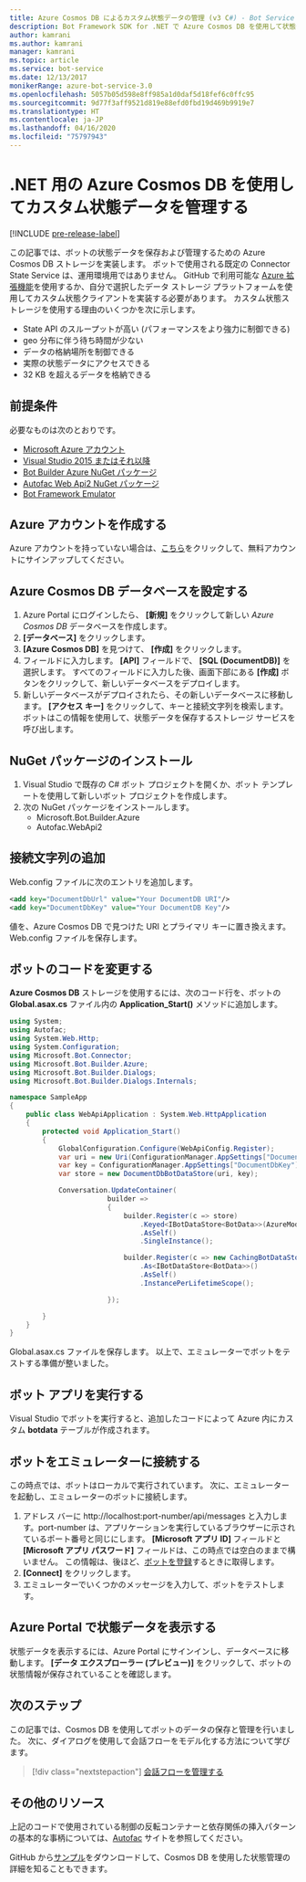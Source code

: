 ```yaml
---
title: Azure Cosmos DB によるカスタム状態データの管理 (v3 C#) - Bot Service
description: Bot Framework SDK for .NET で Azure Cosmos DB を使用して状態データを保存および取得する方法を説明します
author: kamrani
ms.author: kamrani
manager: kamrani
ms.topic: article
ms.service: bot-service
ms.date: 12/13/2017
monikerRange: azure-bot-service-3.0
ms.openlocfilehash: 5057b05d598e8ff985a1d0daf5d18fef6c0ffc95
ms.sourcegitcommit: 9d77f3aff9521d819e88efd0fbd19d469b9919e7
ms.translationtype: HT
ms.contentlocale: ja-JP
ms.lasthandoff: 04/16/2020
ms.locfileid: "75797943"
---
```

# <a name="manage-custom-state-data-with-azure-cosmos-db-for-net"></a>.NET 用の Azure Cosmos DB を使用してカスタム状態データを管理する

[!INCLUDE [pre-release-label](../includes/pre-release-label-v3.md)]

この記事では、ボットの状態データを保存および管理するための Azure Cosmos DB ストレージを実装します。 ボットで使用される既定の Connector State Service は、運用環境用ではありません。 GitHub で利用可能な [Azure 拡張機能](https://github.com/Microsoft/BotBuilder-Azure)を使用するか、自分で選択したデータ ストレージ プラットフォームを使用してカスタム状態クライアントを実装する必要があります。 カスタム状態ストレージを使用する理由のいくつかを次に示します。
 - State API のスループットが高い (パフォーマンスをより強力に制御できる)
 - geo 分布に伴う待ち時間が少ない
 - データの格納場所を制御できる
 - 実際の状態データにアクセスできる
 - 32 KB を超えるデータを格納できる
 
## <a name="prerequisites"></a>前提条件
必要なものは次のとおりです。
 - [Microsoft Azure アカウント](https://azure.microsoft.com/free/)
 - [Visual Studio 2015 またはそれ以降](https://www.visualstudio.com/)
 - [Bot Builder Azure NuGet パッケージ](https://www.nuget.org/packages/Microsoft.Bot.Builder.Azure/)
 - [Autofac Web Api2 NuGet パッケージ](https://www.nuget.org/packages/Autofac.WebApi2/)
 - [Bot Framework Emulator](~/bot-service-debug-emulator.md)
 
## <a name="create-azure-account"></a>Azure アカウントを作成する
Azure アカウントを持っていない場合は、[こちら](https://azure.microsoft.com/free/)をクリックして、無料アカウントにサインアップしてください。

## <a name="set-up-the-azure-cosmos-db-database"></a>Azure Cosmos DB データベースを設定する
1. Azure Portal にログインしたら、 **[新規]** をクリックして新しい *Azure Cosmos DB* データベースを作成します。 
2. **[データベース]** をクリックします。 
3. **[Azure Cosmos DB]** を見つけて、 **[作成]** をクリックします。
4. フィールドに入力します。 **[API]** フィールドで、 **[SQL (DocumentDB)]** を選択します。 すべてのフィールドに入力した後、画面下部にある **[作成]** ボタンをクリックして、新しいデータベースをデプロイします。 
5. 新しいデータベースがデプロイされたら、その新しいデータベースに移動します。 **[アクセス キー]** をクリックして、キーと接続文字列を検索します。 ボットはこの情報を使用して、状態データを保存するストレージ サービスを呼び出します。

## <a name="install-nuget-packages"></a>NuGet パッケージのインストール
1. Visual Studio で既存の C# ボット プロジェクトを開くか、ボット テンプレートを使用して新しいボット プロジェクトを作成します。 
2. 次の NuGet パッケージをインストールします。
   - Microsoft.Bot.Builder.Azure
   - Autofac.WebApi2

## <a name="add-connection-string"></a>接続文字列の追加 
Web.config ファイルに次のエントリを追加します。
```XML
<add key="DocumentDbUrl" value="Your DocumentDB URI"/>
<add key="DocumentDbKey" value="Your DocumentDB Key"/>
```
値を、Azure Cosmos DB で見つけた URI とプライマリ キーに置き換えます。 Web.config ファイルを保存します。

## <a name="modify-your-bot-code"></a>ボットのコードを変更する
**Azure Cosmos DB** ストレージを使用するには、次のコード行を、ボットの **Global.asax.cs** ファイル内の **Application_Start()** メソッドに追加します。

```cs
using System;
using Autofac;
using System.Web.Http;
using System.Configuration;
using Microsoft.Bot.Connector;
using Microsoft.Bot.Builder.Azure;
using Microsoft.Bot.Builder.Dialogs;
using Microsoft.Bot.Builder.Dialogs.Internals;

namespace SampleApp
{
    public class WebApiApplication : System.Web.HttpApplication
    {
        protected void Application_Start()
        {
            GlobalConfiguration.Configure(WebApiConfig.Register);
            var uri = new Uri(ConfigurationManager.AppSettings["DocumentDbUrl"]);
            var key = ConfigurationManager.AppSettings["DocumentDbKey"];
            var store = new DocumentDbBotDataStore(uri, key);

            Conversation.UpdateContainer(
                        builder =>
                        {
                            builder.Register(c => store)
                                .Keyed<IBotDataStore<BotData>>(AzureModule.Key_DataStore)
                                .AsSelf()
                                .SingleInstance();

                            builder.Register(c => new CachingBotDataStore(store, CachingBotDataStoreConsistencyPolicy.ETagBasedConsistency))
                                .As<IBotDataStore<BotData>>()
                                .AsSelf()
                                .InstancePerLifetimeScope();

                        });

        }
    }
}
```

Global.asax.cs ファイルを保存します。 以上で、エミュレーターでボットをテストする準備が整いました。

## <a name="run-your-bot-app"></a>ボット アプリを実行する
Visual Studio でボットを実行すると、追加したコードによって Azure 内にカスタム **botdata** テーブルが作成されます。

## <a name="connect-your-bot-to-the-emulator"></a>ボットをエミュレーターに接続する
この時点では、ボットはローカルで実行されています。 次に、エミュレーターを起動し、エミュレーターのボットに接続します。
1. アドレス バーに http://localhost:port-number/api/messages と入力します。port-number は、アプリケーションを実行しているブラウザーに示されているポート番号と同じにします。 <strong>[Microsoft アプリ ID]</strong> フィールドと <strong>[Microsoft アプリ パスワード]</strong> フィールドは、この時点では空白のままで構いません。 この情報は、後ほど、[ボットを登録](~/bot-service-quickstart-registration.md)するときに取得します。
2. **[Connect]** をクリックします。 
3. エミュレーターでいくつかのメッセージを入力して、ボットをテストします。 

## <a name="view-state-data-on-azure-portal"></a>Azure Portal で状態データを表示する
状態データを表示するには、Azure Portal にサインインし、データベースに移動します。 **[データ エクスプローラー (プレビュー)]** をクリックして、ボットの状態情報が保存されていることを確認します。 

## <a name="next-steps"></a>次のステップ
この記事では、Cosmos DB を使用してボットのデータの保存と管理を行いました。 次に、ダイアログを使用して会話フローをモデル化する方法について学びます。

> [!div class="nextstepaction"]
> [会話フローを管理する](bot-builder-dotnet-manage-conversation-flow.md)

## <a name="additional-resources"></a>その他のリソース
上記のコードで使用されている制御の反転コンテナーと依存関係の挿入パターンの基本的な事柄については、[Autofac](http://autofac.readthedocs.io/en/latest/) サイトを参照してください。 

GitHub から[サンプル](https://github.com/Microsoft/BotBuilder-Azure/tree/master/CSharp/Samples/DocumentDb)をダウンロードして、Cosmos DB を使用した状態管理の詳細を知ることもできます。 
